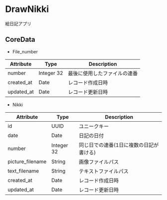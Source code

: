 # DrawNikki

絵日記アプリ


## CoreData

* File_number

Attribute | Type | Description
---|---|---
number | Integer 32 | 最後に使用したファイルの連番
created_at | Date | レコード作成日時
updated_at | Date | レコード更新日時

* Nikki

Attribute | Type | Description
---|---|---
id | UUID | ユニークキー
date | Date | 日記の日付
number | Integer 32 | 同じ日での連番(1日に複数の日記が書ける)
picture_filename | String | 画像ファイルパス
text_filename | String | テキストファイルパス
created_at | Date | レコード作成日時
updated_at | Date | レコード更新日時

